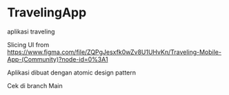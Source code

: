 # TravelingApp
aplikasi traveling 

Slicing UI from https://www.figma.com/file/ZQPgJesxfk0wZv8U1UHvKn/Traveling-Mobile-App-(Community)?node-id=0%3A1

Aplikasi dibuat dengan atomic design pattern

Cek di branch Main

